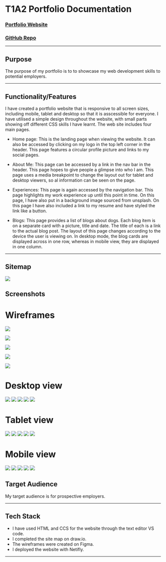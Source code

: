 # T1A2 Portfolio Documentation

### [Portfolio Website](https://fantastic-bunny-4ba841.netlify.app)

### [GitHub Repo](https://github.com/Coder-Nicki/NicoleHulett_T1A2)

***

## Purpose
The purpose of my portfolio is to to showcase my web development skills to potential employers.

***

## Functionality/Features
I have created a portfolio website that is responsive to all screen sizes, including mobile, tablet and desktop so that it is asscessible for everyone. I have utilised a simple design throughout the website, with small parts showing off different CSS skills I have learnt. The web site includes four main pages.

- Home page: This is the landing page when viewing the website. It can also be accessed by clicking on my logo in the top left corner in the header. This page features a circular profile picture and links to my social pages.

- About Me: This page can be accessed by a link in the nav bar in the header. This page hopes to give people a glimpse into who I am. This page uses a media breakpoint to change the layout out for tablet and desktop viewers, so al information can be seen on the page.

- Experiences: This page is again accessed by the navigation bar. This page highlights my work experience up until this point in time. On this page, I have also put in a background image sourced from unsplash. On this page I have also included a link to my resume and have styled the link like a button.

- Blogs: This page provides a list of blogs about dogs. Each blog item is on a separate card with a picture, title and date. The title of each is a link to the actual blog post. The layout of this page changes according to the device the user is viewing on. In desktop mode, the blog cards are displayed across in one row, whereas in mobile view, they are displayed in one column.

***

## Sitemap

![](wireframes/portfolioSitemap.drawio(2).png)

## Screenshots

# Wireframes

![](docs/wireframes/main.png)

![](docs/wireframes/about-me.png)

![](socs/wireframes/experience.png)

![](docs/wireframes/blogs.png)

![](docs/wireframes/blog-post.png)

# Desktop view

![](docs/screenshots/d-main.png)
![](docs/screenshots/d-about.png)
![](docs/screenshots/d-experience.png)
![](docs/screenshots/d-blogs.png)
![](docs/screenshots/d-blogpost.png)

# Tablet view

![](docs/screenshots/t-main.png)
![](docs/screenshots/t-about.png)
![](docs/screenshots/t-experience.png)
![](docs/screenshots/t-blogs.png)
![](docs/screenshots/t-blogpost.png)

# Mobile view

![](docs/screenshots/m-main.png)
![](docs/screenshots/m-about.png)
![](docs/screenshots/m-experiences.png)
![](docs/screenshots/m-blogs.png)
![](docs/screenshots/m-blogpost.png)


## Target Audience
My target audience is for prospective employers. 

***

## Tech Stack
- I have used HTML and CCS for the website through the text editor VS code.
- I completed the site map on draw.io. 
- The wireframes were created on Figma. 
- I deployed the website with Netifly.

***